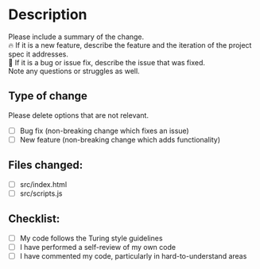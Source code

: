 # Description

Please include a summary of the change.  
🔥 If it is a new feature, describe the feature and the iteration of the project spec it addresses.  
🐞 If it is a bug or issue fix, describe the issue that was fixed.  
Note any questions or struggles as well.

## Type of change

Please delete options that are not relevant.

- [ ] Bug fix (non-breaking change which fixes an issue)
- [ ] New feature (non-breaking change which adds functionality)

## Files changed:
- [ ] src/index.html
- [ ] src/scripts.js

## Checklist:

- [ ] My code follows the Turing style guidelines
- [ ] I have performed a self-review of my own code
- [ ] I have commented my code, particularly in hard-to-understand areas
